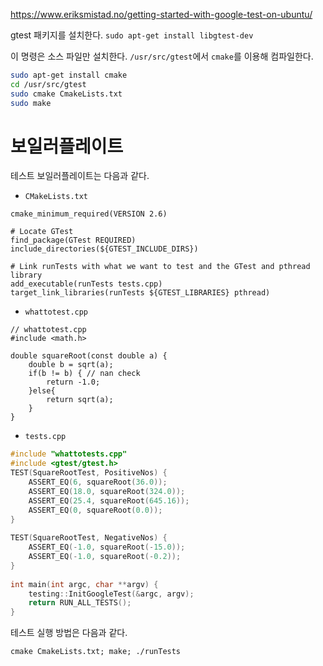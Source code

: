 https://www.eriksmistad.no/getting-started-with-google-test-on-ubuntu/


gtest 패키지를 설치한다.
`sudo apt-get install libgtest-dev`

이 명령은 소스 파일만 설치한다. `/usr/src/gtest`에서 `cmake`를 이용해 컴파일한다.
```bash
sudo apt-get install cmake
cd /usr/src/gtest
sudo cmake CmakeLists.txt
sudo make
```

# 보일러플레이트
테스트 보일러플레이트는 다음과 같다.
* `CMakeLists.txt`
```
cmake_minimum_required(VERSION 2.6)
 
# Locate GTest
find_package(GTest REQUIRED)
include_directories(${GTEST_INCLUDE_DIRS})
 
# Link runTests with what we want to test and the GTest and pthread library
add_executable(runTests tests.cpp)
target_link_libraries(runTests ${GTEST_LIBRARIES} pthread)
```

* `whattotest.cpp`
```
// whattotest.cpp
#include <math.h>
 
double squareRoot(const double a) {
    double b = sqrt(a);
    if(b != b) { // nan check
        return -1.0;
    }else{
        return sqrt(a);
    }
}
```

* `tests.cpp`
```cpp
#include "whattotests.cpp"
#include <gtest/gtest.h>
TEST(SquareRootTest, PositiveNos) { 
    ASSERT_EQ(6, squareRoot(36.0));
    ASSERT_EQ(18.0, squareRoot(324.0));
    ASSERT_EQ(25.4, squareRoot(645.16));
    ASSERT_EQ(0, squareRoot(0.0));
}
 
TEST(SquareRootTest, NegativeNos) {
    ASSERT_EQ(-1.0, squareRoot(-15.0));
    ASSERT_EQ(-1.0, squareRoot(-0.2));
}
 
int main(int argc, char **argv) {
    testing::InitGoogleTest(&argc, argv);
    return RUN_ALL_TESTS();
}
```

테스트 실행 방법은 다음과 같다.
```
cmake CmakeLists.txt; make; ./runTests
```